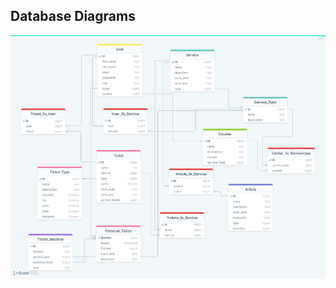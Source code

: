 ## Database Diagrams ##

![picture alt](https://github.com/IvoRum/TicketSystem/blob/main/Documents/drawSQL-ticketsystem-V6.png "Sql diagram")

